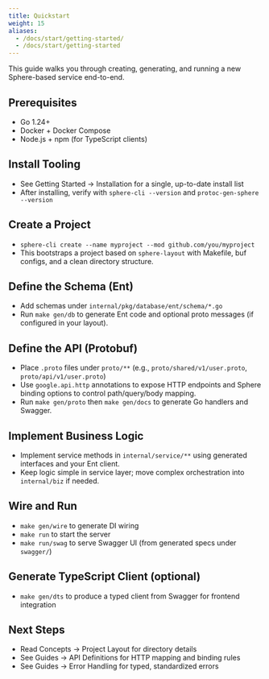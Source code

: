 ```yaml
---
title: Quickstart
weight: 15
aliases:
  - /docs/start/getting-started/
  - /docs/start/getting-started
---
```


This guide walks you through creating, generating, and running a new Sphere-based service end-to-end.

## Prerequisites
- Go 1.24+
- Docker + Docker Compose
- Node.js + npm (for TypeScript clients)

## Install Tooling
- See Getting Started → Installation for a single, up-to-date install list
- After installing, verify with `sphere-cli --version` and `protoc-gen-sphere --version`

## Create a Project
- `sphere-cli create --name myproject --mod github.com/you/myproject`
- This bootstraps a project based on `sphere-layout` with Makefile, buf configs, and a clean directory structure.

## Define the Schema (Ent)
- Add schemas under `internal/pkg/database/ent/schema/*.go`
- Run `make gen/db` to generate Ent code and optional proto messages (if configured in your layout).

## Define the API (Protobuf)
- Place `.proto` files under `proto/**` (e.g., `proto/shared/v1/user.proto`, `proto/api/v1/user.proto`)
- Use `google.api.http` annotations to expose HTTP endpoints and Sphere binding options to control path/query/body mapping.
- Run `make gen/proto` then `make gen/docs` to generate Go handlers and Swagger.

## Implement Business Logic
- Implement service methods in `internal/service/**` using generated interfaces and your Ent client.
- Keep logic simple in service layer; move complex orchestration into `internal/biz` if needed.

## Wire and Run
- `make gen/wire` to generate DI wiring
- `make run` to start the server
- `make run/swag` to serve Swagger UI (from generated specs under `swagger/`)

## Generate TypeScript Client (optional)
- `make gen/dts` to produce a typed client from Swagger for frontend integration

## Next Steps
- Read Concepts → Project Layout for directory details
- See Guides → API Definitions for HTTP mapping and binding rules
- See Guides → Error Handling for typed, standardized errors


